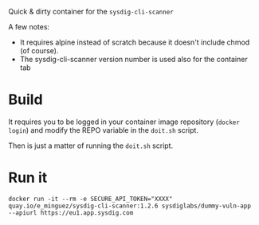 Quick & dirty container for the `sysdig-cli-scanner`

A few notes:
* It requires alpine instead of scratch because it doesn't include chmod (of course). 
* The sysdig-cli-scanner version number is used also for the container tab

# Build

It requires you to be logged in your container image repository (`docker login`)
and modify the REPO variable in the `doit.sh` script.

Then is just a matter of running the `doit.sh` script.

# Run it

```
docker run -it --rm -e SECURE_API_TOKEN="XXXX" quay.io/e_minguez/sysdig-cli-scanner:1.2.6 sysdiglabs/dummy-vuln-app  --apiurl https://eu1.app.sysdig.com
```

